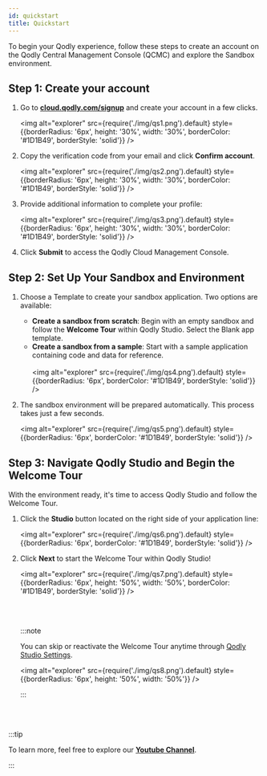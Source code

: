```yaml
---
id: quickstart
title: Quickstart
---
```


To begin your Qodly experience, follow these steps to create an account on the Qodly Central Management Console (QCMC) and explore the Sandbox environment.


## Step 1: Create your account

1. Go to [**cloud.qodly.com/signup**](https://cloud.qodly.com/signup) and create your account in a few clicks. 

    <img alt="explorer" src={require('./img/qs1.png').default} style={{borderRadius: '6px', height: '30%', width: '30%', borderColor: '#1D1B49', borderStyle: 'solid'}} />

2. Copy the verification code from your email and click **Confirm account**.

    <img alt="explorer" src={require('./img/qs2.png').default} style={{borderRadius: '6px', height: '30%', width: '30%', borderColor: '#1D1B49', borderStyle: 'solid'}} />

3. Provide additional information to complete your profile:

    <img alt="explorer" src={require('./img/qs3.png').default} style={{borderRadius: '6px', height: '30%', width: '30%', borderColor: '#1D1B49', borderStyle: 'solid'}} />

4. Click **Submit** to access the Qodly Cloud Management Console.


## Step 2: Set Up Your Sandbox and Environment

1. Choose a Template to create your sandbox application. Two options are available:

    - **Create a sandbox from scratch**: Begin with an empty sandbox and follow the **Welcome Tour** within Qodly Studio. Select the Blank app template.
    - **Create a sandbox from a sample**: Start with a sample application containing code and data for reference.
    <br/><br/>
    <img alt="explorer" src={require('./img/qs4.png').default} style={{borderRadius: '6px', borderColor: '#1D1B49', borderStyle: 'solid'}} />


2. The sandbox environment will be prepared automatically. This process takes just a few seconds.

    <img alt="explorer" src={require('./img/qs5.png').default} style={{borderRadius: '6px', borderColor: '#1D1B49', borderStyle: 'solid'}} />


## Step 3: Navigate Qodly Studio and Begin the Welcome Tour

With the environment ready, it's time to access Qodly Studio and follow the Welcome Tour.


1. Click the **Studio** button located on the right side of your application line:

    <img alt="explorer" src={require('./img/qs6.png').default} style={{borderRadius: '6px', borderColor: '#1D1B49', borderStyle: 'solid'}} />

2. Click **Next** to start the Welcome Tour within Qodly Studio!

    <img alt="explorer" src={require('./img/qs7.png').default} style={{borderRadius: '6px', height: '50%', width: '50%', borderColor: '#1D1B49', borderStyle: 'solid'}} />

    <br/><br/>

    :::note

    You can skip or reactivate the Welcome Tour anytime through [Qodly Studio Settings](../studio/settings.md#activate-welcome-tour). 

    <img alt="explorer" src={require('./img/qs8.png').default} style={{borderRadius: '6px', height: '50%', width: '50%'}} />

    :::

<br/><br/>

:::tip

To learn more, feel free to explore our [**Youtube Channel**](https://www.youtube.com/channel/UCLNHKvjJQZ_5D1ziskba6jg). 

:::
